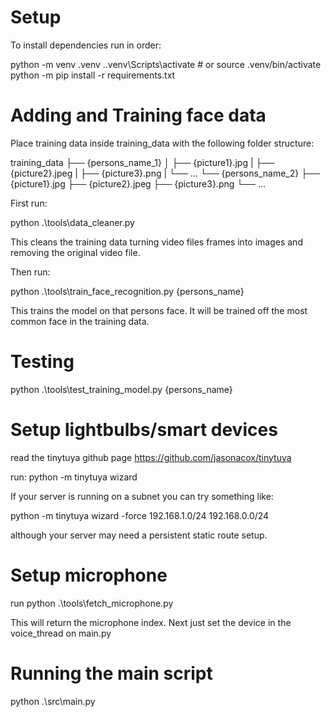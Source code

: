 # Setup

To install dependencies run in order:

python -m venv .venv
.\.venv\Scripts\activate  # or source .venv/bin/activate
python -m pip install -r requirements.txt


# Adding and Training face data

Place training data inside training_data with the following folder structure:

training_data
├── {persons_name_1}
│   ├── {picture1}.jpg
|   ├── {picture2}.jpeg
|   ├── {picture3}.png
|   └── ...
└── {persons_name_2}
    ├── {picture1}.jpg
    ├── {picture2}.jpeg
    ├── {picture3}.png
    └── ...

First run:

python .\tools\data_cleaner.py

This cleans the training data turning video files frames into images and removing the original video file.

Then run:

python .\tools\train_face_recognition.py {persons_name}

This trains the model on that persons face. It will be trained off the most common face in the training data.

# Testing

python .\tools\test_training_model.py {persons_name}


# Setup lightbulbs/smart devices

read the tinytuya github page
https://github.com/jasonacox/tinytuya

run:
python -m tinytuya wizard

If your server is running on a subnet you can try something like:

python -m tinytuya wizard -force 192.168.1.0/24 192.168.0.0/24

although your server may need a persistent static route setup.


# Setup microphone

run python .\tools\fetch_microphone.py

This will return the microphone index. Next just set the device in the voice_thread on main.py

# Running the main script

python .\src\main.py
